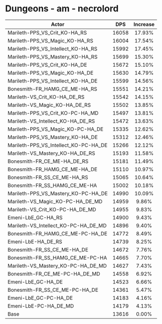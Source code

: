 # Dungeons - am - necrolord
| Actor | DPS | Increase |
|---|:---:|:---:|
|Marileth-PPS_VS_Crit_KO-HA_RS|16058|17.93%|
|Marileth-PPS_VS_Magic_KO-HA_RS|16004|17.54%|
|Marileth-PPS_VS_Intellect_KO-HA_RS|15992|17.45%|
|Marileth-PPS_VS_Mastery_KO-HA_RS|15699|15.30%|
|Marileth-PPS_VS_Crit_KO-HA_DE|15672|15.10%|
|Marileth-PPS_VS_Magic_KO-HA_DE|15630|14.79%|
|Marileth-PPS_VS_Intellect_KO-HA_DE|15599|14.56%|
|Bonesmith-FR_HAMG_CE_ME-HA_RS|15551|14.21%|
|Marileth-VS_Crit_KO-HA_DE_RS|15542|14.15%|
|Marileth-VS_Magic_KO-HA_DE_RS|15502|13.85%|
|Marileth-PPS_VS_Crit_KO-PC-HA_MD|15497|13.81%|
|Marileth-VS_Intellect_KO-HA_DE_RS|15472|13.63%|
|Marileth-PPS_VS_Magic_KO-PC-HA_DE|15335|12.62%|
|Marileth-PPS_VS_Mastery_KO-HA_DE|15312|12.46%|
|Marileth-PPS_VS_Intellect_KO-PC-HA_DE|15266|12.12%|
|Marileth-VS_Mastery_KO-HA_DE_RS|15193|11.58%|
|Bonesmith-FR_CE_ME-HA_DE_RS|15181|11.49%|
|Bonesmith-FR_HAMG_CE_ME-HA_DE|15110|10.97%|
|Bonesmith-FR_SS_CE_ME-HA_RS|15065|10.64%|
|Bonesmith-FR_SS_HAMG_CE_ME-HA|15002|10.18%|
|Marileth-PPS_VS_Mastery_KO-PC-HA_DE|14990|10.09%|
|Marileth-VS_Magic_KO-PC-HA_DE_MD|14959|9.86%|
|Marileth-VS_Crit_KO-PC-HA_DE_MD|14955|9.83%|
|Emeni-LbE_GC-HA_RS|14900|9.43%|
|Marileth-VS_Intellect_KO-PC-HA_DE_MD|14896|9.40%|
|Bonesmith-FR_HAMG_CE_ME-PC-HA_DE|14772|8.49%|
|Emeni-LbE-HA_DE_RS|14739|8.25%|
|Bonesmith-FR_SS_CE_ME-HA_DE|14672|7.76%|
|Bonesmith-FR_SS_HAMG_CE_ME-PC-HA|14665|7.70%|
|Marileth-VS_Mastery_KO-PC-HA_DE_MD|14627|7.43%|
|Bonesmith-FR_CE_ME-PC-HA_DE_MD|14558|6.92%|
|Emeni-LbE_GC-HA_DE|14523|6.66%|
|Bonesmith-FR_SS_CE_ME-PC-HA_DE|14361|5.47%|
|Emeni-LbE_GC-PC-HA_DE|14183|4.16%|
|Emeni-LbE-PC-HA_DE_MD|14179|4.13%|
|Base|13616|0.00%|
